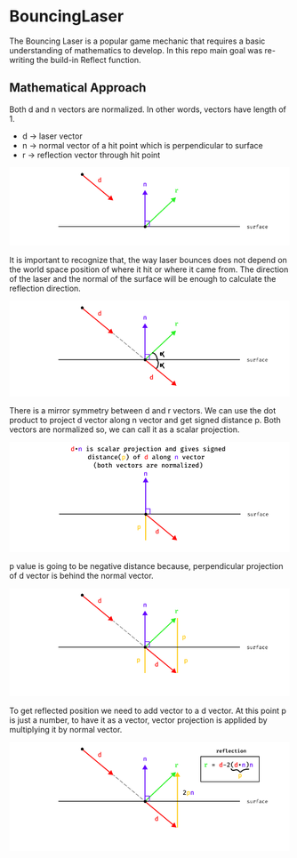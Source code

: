 # BouncingLaser

The Bouncing Laser is a popular game mechanic that requires a basic understanding of mathematics to develop. In this repo main goal was re-writing the build-in Reflect function.

## Mathematical Approach
Both d and n vectors are normalized. In other words, vectors have length of 1.
- d → laser vector
- n → normal vector of a hit point which is perpendicular to surface
- r → reflection vector through hit point

![](https://github.com/bkalenderoglu/BouncingLaser/blob/main/Assets/Images/Frame1.png)

It is important to recognize that, the way laser bounces does not depend on the world space position of where it hit or where it came from. The direction of the laser and the normal of the surface will be enough to calculate the reflection direction.

![](https://github.com/bkalenderoglu/BouncingLaser/blob/main/Assets/Images/Frame2.png)

There is a mirror symmetry between d and r vectors. We can use the dot product to project d vector along n vector and get signed distance p. Both vectors are normalized so, we can call it as a scalar projection.

![](https://github.com/bkalenderoglu/BouncingLaser/blob/main/Assets/Images/Frame3.png)

p value is going to be negative distance because, perpendicular projection of d vector is behind the normal vector. 

![](https://github.com/bkalenderoglu/BouncingLaser/blob/main/Assets/Images/Frame4.png)

To get reflected position we need to add vector to a d vector. At this point p is just a number, to have it as a vector, vector projection is applided by multiplying it by normal vector.

![](https://github.com/bkalenderoglu/BouncingLaser/blob/main/Assets/Images/Frame6.png)
